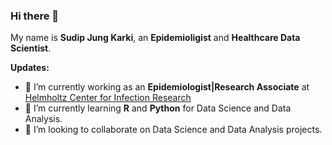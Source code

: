 ### Hi there 👋
My name is **Sudip Jung Karki**, an **Epidemioligist** and **Healthcare Data Scientist**.
<!--
**sudipkrk/sudipkrk** is a ✨ _special_ ✨ repository because its `README.md` (this file) appears on your GitHub profile.

Here are some ideas to get you started:

- 🔭 I’m currently working as an **Epidemiologist| Research Associate** at [Helmholtz Center for Infection Research](https://www.helmholtz-hzi.de/en/)
- 🌱 I’m currently learning **R** and **Python** for Data Science and Data Analysis.
- 👯 I’m looking to collaborate on Data Science and Data Analysis projects.
- 🤔 I’m looking for help with ...
- 💬 Ask me about Epidemiology, Pharmaceutical sciences and public health.
- 📫 How to reach me: ...
- 😄 Pronouns: ...
- ⚡ Fun fact: ...
-->
**Updates:**
- 🔭 I’m currently working as an **Epidemiologist|Research Associate** at [Helmholtz Center for Infection Research](https://www.helmholtz-hzi.de/en/)
- 🌱 I’m currently learning **R** and **Python** for Data Science and Data Analysis.
- 👯 I’m looking to collaborate on Data Science and Data Analysis projects.

